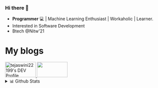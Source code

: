 ### Hi there 👋

<!--
**tejaswini22199/tejaswini22199** is a ✨ _special_ ✨ repository because its `README.md` (this file) appears on your GitHub profile.

Here are some ideas to get you started:-->
- <strong>Programmer</strong> :computer: | Machine Learning Enthusiast | Workaholic | Learner. 
- Interested in Software Development
- Btech @Nitw'21
 <h1>My blogs</h1>
 <a href="https://dev.to/tejaswini22199">
  <img src="https://d2fltix0v2e0sb.cloudfront.net/dev-badge.svg" alt="tejaswini22199's DEV Profile" height="50" width="100">
 </a>
 <a href="https://medium.com/@powercoder1">
 <img src="https://cdn-images-1.medium.com/max/800/1*uLuWzCXfq2rt1t_TkuLB8A.png" height="50" width="100">
 </a>

<details>
<summary>📊 Github Stats</summary>

<p align="center"> <img src="https://github-readme-stats.vercel.app/api?username=tejaswini22199&show_icons=true&theme=vision-friendly-dark&hide=stars" alt="PowerCoder | Stats" />

</details>





<!--
<!--
- 👯 I’m looking to collaborate on ...
- 🤔 I’m looking for help with ...
- 💬 Ask me about ...

- 😄 Pronouns: ...
- ⚡ Fun fact: ...

-->
